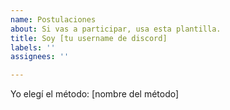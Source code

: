 ```yaml
---
name: Postulaciones
about: Si vas a participar, usa esta plantilla.
title: Soy [tu username de discord]
labels: ''
assignees: ''

---
```


Yo elegí el método: [nombre del método]
